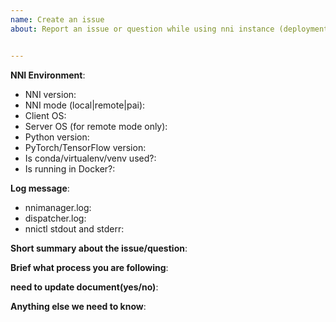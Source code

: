 ```yaml
---
name: Create an issue
about: Report an issue or question while using nni instance (deployment).


---
```


**NNI Environment**:
- NNI version:
- NNI mode (local|remote|pai):
- Client OS:
- Server OS (for remote mode only):
- Python version:
- PyTorch/TensorFlow version:
- Is conda/virtualenv/venv used?:
- Is running in Docker?:

**Log message**:
 - nnimanager.log: 
 - dispatcher.log:
 - nnictl stdout and stderr:
 
<!-- Where can you find the log files: [log](https://github.com/microsoft/nni/blob/master/docs/en_US/Tutorial/HowToDebug.md#experiment-root-director), [stdout/stderr](https://github.com/microsoft/nni/blob/master/docs/en_US/Tutorial/Nnictl.md#nnictl%20log%20stdout) -->

**Short summary about the issue/question**:

**Brief what process you are following**: 

**need to update document(yes/no)**:

**Anything else we need to know**:
